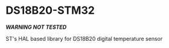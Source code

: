 # DS18B20-STM32
***WARNING NOT TESTED***

ST's HAL based library for DS18B20 digital temperature sensor

